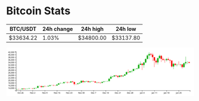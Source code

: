 # Bitcoin Stats

BTC/USDT|24h change|24h high|24h low|
|---|---|---|---|
|$33634.22|1.03%|$34800.00|$33137.80|

<img src="./chart.svg">
